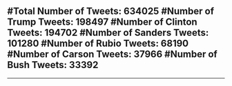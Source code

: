 #Total Number of Tweets: 634025 
#Number of Trump Tweets: 198497
#Number of Clinton Tweets: 194702
#Number of Sanders Tweets: 101280
#Number of Rubio Tweets: 68190
#Number of Carson Tweets: 37966
#Number of Bush Tweets: 33392
---
---
